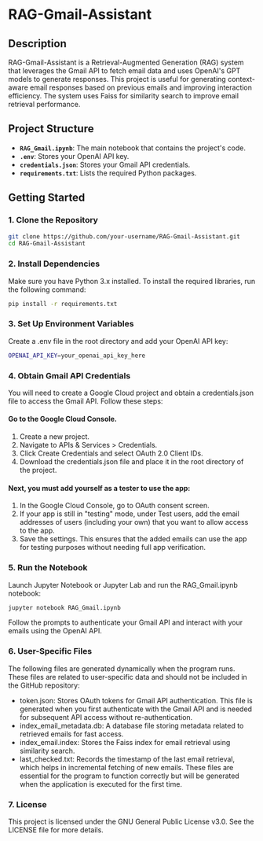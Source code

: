 # RAG-Gmail-Assistant

## Description
RAG-Gmail-Assistant is a Retrieval-Augmented Generation (RAG) system that leverages the Gmail API to fetch email data and uses OpenAI's GPT models to generate responses. This project is useful for generating context-aware email responses based on previous emails and improving interaction efficiency. The system uses Faiss for similarity search to improve email retrieval performance.

## Project Structure
- **`RAG_Gmail.ipynb`**: The main notebook that contains the project's code.
- **`.env`**: Stores your OpenAI API key.
- **`credentials.json`**: Stores your Gmail API credentials.
- **`requirements.txt`**: Lists the required Python packages.

## Getting Started

### 1. Clone the Repository
```bash
git clone https://github.com/your-username/RAG-Gmail-Assistant.git
cd RAG-Gmail-Assistant
```
### 2. Install Dependencies
Make sure you have Python 3.x installed. To install the required libraries, run the following command:
```bash
pip install -r requirements.txt
```

### 3. Set Up Environment Variables
Create a .env file in the root directory and add your OpenAI API key:
```bash
OPENAI_API_KEY=your_openai_api_key_here
```

### 4. Obtain Gmail API Credentials
You will need to create a Google Cloud project and obtain a credentials.json file to access the Gmail API. Follow these steps:

#### Go to the Google Cloud Console.
1. Create a new project.
2. Navigate to APIs & Services > Credentials.
3. Click Create Credentials and select OAuth 2.0 Client IDs.
4. Download the credentials.json file and place it in the root directory of the project.

#### Next, you must add yourself as a tester to use the app:
1. In the Google Cloud Console, go to OAuth consent screen.
2. If your app is still in "testing" mode, under Test users, add the email addresses of users (including your own) that you want to allow access to the app.
3. Save the settings.
This ensures that the added emails can use the app for testing purposes without needing full app verification.

### 5. Run the Notebook
Launch Jupyter Notebook or Jupyter Lab and run the RAG_Gmail.ipynb notebook:
```bash
jupyter notebook RAG_Gmail.ipynb
```
Follow the prompts to authenticate your Gmail API and interact with your emails using the OpenAI API.

### 6. User-Specific Files
The following files are generated dynamically when the program runs. These files are related to user-specific data and should not be included in the GitHub repository:

- token.json: Stores OAuth tokens for Gmail API authentication. This file is generated when you first authenticate with the Gmail API and is needed for subsequent API access without re-authentication.
- index_email_metadata.db: A database file storing metadata related to retrieved emails for fast access.
- index_email.index: Stores the Faiss index for email retrieval using similarity search.
- last_checked.txt: Records the timestamp of the last email retrieval, which helps in incremental fetching of new emails.
These files are essential for the program to function correctly but will be generated when the application is executed for the first time.

### 7. License
This project is licensed under the GNU General Public License v3.0. See the LICENSE file for more details.

